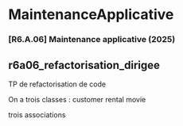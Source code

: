 # MaintenanceApplicative
### [R6.A.06] Maintenance applicative (2025)

## r6a06_refactorisation_dirigee
TP de refactorisation de code

On a trois classes : 
customer
rental
movie

trois associations